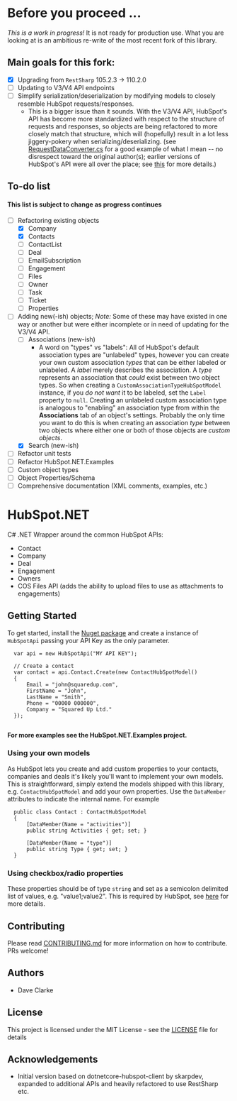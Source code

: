 # Before you proceed ...

_This is a work in progress!_ It is not ready for production use. What you are looking at is an ambitious re-write
of the most recent fork of this library. 

## Main goals for this fork:

* [x] Upgrading from `RestSharp` 105.2.3 -> 110.2.0
* [ ] Updating to V3/V4 API endpoints
* [ ] Simplify serialization/deserialization by modifying models to closely resemble HubSpot requests/responses.
  * This is a bigger issue than it sounds. With the V3/V4 API, HubSpot's API has become more standardized with respect 
    to the structure of requests and responses, so objects are being refactored to more closely match that structure,
    which will (hopefully) result in a lot less jiggery-pokery when serializing/deserializing. (see [RequestDataConverter.cs](https://github.com/chamilton-ccn/HubSpot.NET/blob/trunk/HubSpot.NET/Core/Requests/RequestDataConverter.cs)
    for a good example of what I mean -- no disrespect toward the original author(s); earlier versions of HubSpot's API were all over the place; see [this](https://developers.hubspot.com/blog/building-the-next-generation-of-hubspots-apis) for more details.)

## To-do list

#### This list is subject to change as progress continues

* [ ] Refactoring existing objects
  * [x] Company
  * [x] Contacts
  * [ ] ContactList
  * [ ] Deal
  * [ ] EmailSubscription
  * [ ] Engagement
  * [ ] Files
  * [ ] Owner
  * [ ] Task
  * [ ] Ticket
  * [ ] Properties
* [ ] Adding new(-ish) objects; _Note:_ Some of these may have existed in one way or another but were either incomplete 
      or in need of updating for the V3/V4 API. 
  * [ ] Associations (new-ish)
    * A word on "types" vs "labels": All of HubSpot's default association types are "unlabeled" types, however you can 
      create your own custom association _types_ that can be either labeled or unlabeled. A _label_ merely describes the 
      association. A _type_ represents an association that _could_ exist between two object types. So when creating a 
      `CustomAssociationTypeHubSpotModel` instance, if you _do not want_ it to be labeled, set the `Label` property to 
      `null`. Creating an unlabeled custom association type is analogous to "enabling" an association type from within 
      the __Associations__ tab of an object's settings. Probably the only time you want to do this is when creating an
      association _type_ between two objects where either one or both of those objects are _custom objects_. 
  * [x] Search (new-ish)
* [ ] Refactor unit tests
* [ ] Refactor HubSpot.NET.Examples
* [ ] Custom object types
* [ ] Object Properties/Schema
* [ ] Comprehensive documentation (XML comments, examples, etc.)
 
# HubSpot.NET
C# .NET Wrapper around the common HubSpot APIs:

* Contact
* Company
* Deal
* Engagement
* Owners
* COS Files API (adds the ability to upload files to use as attachments to engagements)

## Getting Started
To get started, install the [Nuget package](https://www.nuget.org/packages/Chinchilla.HubSpot.NET/) and create a instance of `HubSpotApi` passing your API Key as the only parameter. 

```
  var api = new HubSpotApi("MY API KEY");
  
  // Create a contact
  var contact = api.Contact.Create(new ContactHubSpotModel()
  {
      Email = "john@squaredup.com",
      FirstName = "John",
      LastName = "Smith",
      Phone = "00000 000000",
      Company = "Squared Up Ltd."
  });
  
```
**For more examples see the HubSpot.NET.Examples project.**

### Using your own models
As HubSpot lets you create and add custom properties to your contacts, companies and deals it's likely you'll want to implement your own models. This is straightforward, simply extend the models shipped with this library, e.g. `ContactHubSpotModel` and add your own properties. Use the `DataMember` attributes to indicate the internal name. For example

```
  public class Contact : ContactHubSpotModel
  {
      [DataMember(Name = "activities")]
      public string Activities { get; set; }

      [DataMember(Name = "type")]
      public string Type { get; set; }
  }
```
### Using checkbox/radio properties
These properties should be of type `string` and set as a semicolon delimited list of values, e.g. "value1;value2". This is required by HubSpot, see [here](https://developers.hubspot.com/docs/faq/how-do-i-set-multiple-values-for-checkbox-properties) for more details.

## Contributing
Please read [CONTRIBUTING.md](https://github.com/squaredup/HubSpot.NET/blob/master/CONTRIBUTING.md) for more information on how to contribute. PRs welcome!

## Authors
* Dave Clarke

## License
This project is licensed under the MIT License - see the [LICENSE](https://github.com/squaredup/HubSpot.NET/blob/master/LICENSE) file for details

## Acknowledgements
* Initial version based on dotnetcore-hubspot-client by skarpdev, expanded to additional APIs and heavily refactored to use RestSharp etc.

